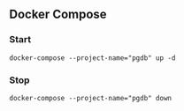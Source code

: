 
## Docker Compose
### Start
`docker-compose --project-name="pgdb" up -d`

### Stop
`docker-compose --project-name="pgdb" down`